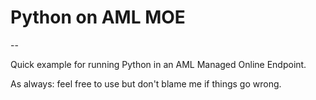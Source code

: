 # Python on AML MOE
--

Quick example for running Python in an AML Managed Online Endpoint.

As always: feel free to use but don't blame me if things go wrong.